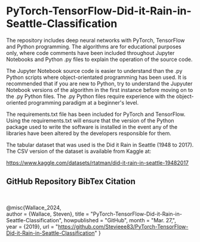 # PyTorch-TensorFlow-Did-it-Rain-in-Seattle-Classification

The repository includes deep neural networks with PyTorch, TensorFlow and Python programming. The algorithms are for educational purposes only, where code comments have been included throughout Jupyter Notebooks and Python .py files to explain the operation of the source code.

The Jupyter Notebook source code is easier to understand than the .py Python scripts where object-orientated programming has been used. It is recommended that if you are new to Python, try to understand the Jupyuter Notebook versions of the algorithm in the first instance before moving on to the .py Python files. The .py Python files require experience with the object-oriented programming paradigm at a beginner's level.

The requirements.txt file has been included for PyTorch and TensorFlow. Using the requirements.txt will ensure that the version of the Python package used to write the software is installed in the event any of the libraries have been altered by the developers responsible for them.

The tabular dataset that was used is the Did it Rain in Seattle (1948 to 2017). The CSV version of the dataset is available from Kaggle at:

https://www.kaggle.com/datasets/rtatman/did-it-rain-in-seattle-19482017

## GitHub Repository BibTex Citation

<br>

  @misc{Wallace_2024,  
  author = {Wallace, Steven},
  title = "PyTorch-TensorFlow-Did-it-Rain-in-Seattle-Classification",
  howpublished = "GitHub",
  month = "Mar. 27,",   
  year = {2019},
  url = "https://github.com/Stevieee83/PyTorch-TensorFlow-Did-it-Rain-in-Seattle-Classification"
  }
